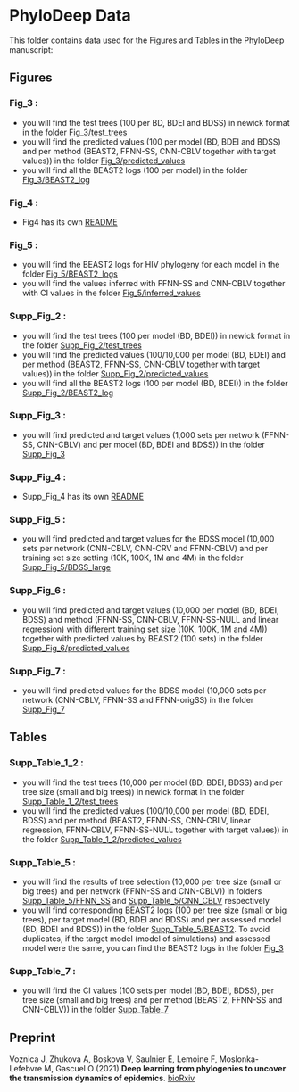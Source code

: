 # PhyloDeep Data

This folder contains data used for the Figures and Tables in the PhyloDeep manuscript:

## Figures

### Fig_3 : 
   - you will find the test trees (100 per BD, BDEI and BDSS) in newick format in the folder [Fig_3/test_trees](Fig_3/test_trees)
   - you will find the predicted values (100 per model (BD, BDEI and BDSS) and per method (BEAST2, FFNN-SS, CNN-CBLV together with target values)) in the folder [Fig_3/predicted_values](Fig_3/predicted_values)
   - you will find all the BEAST2 logs (100 per model) in the folder [Fig_3/BEAST2_log](Fig_3/BEAST2_log)

### Fig_4 : 
   - Fig4 has its own [README](Fig_4/README.md)

### Fig_5 : 
  - you will find the BEAST2 logs for HIV phylogeny for each model in the folder [Fig_5/BEAST2_logs](Fig_5/BEAST2_logs)
  - you will find the values inferred with FFNN-SS and CNN-CBLV together with CI values in the folder [Fig_5/inferred_values](Fig_5/inferred_values)

### Supp_Fig_2 : 
   - you will find the test trees (100 per model (BD, BDEI)) in newick format in the folder [Supp_Fig_2/test_trees](Supp_Fig_2/test_trees)
   - you will find the predicted values (100/10,000 per model (BD, BDEI) and per method (BEAST2, FFNN-SS, CNN-CBLV together with target values)) in the folder [Supp_Fig_2/predicted_values](Supp_Fig_2/predicted_values)
   - you will find all the BEAST2 logs (100 per model (BD, BDEI)) in the folder [Supp_Fig_2/BEAST2_log](Supp_Fig_2/BEAST2_log)

### Supp_Fig_3 :
  - you will find predicted and target values (1,000 sets per network (FFNN-SS, CNN-CBLV) and per model (BD, BDEI and BDSS)) in the folder [Supp_Fig_3](Supp_Fig_3)

### Supp_Fig_4 :
  - Supp_Fig_4 has its own [README](Supp_Fig_4/README.md)

### Supp_Fig_5 :
  - you will find predicted and target values for the BDSS model (10,000 sets per network (CNN-CBLV, CNN-CRV and FFNN-CBLV) and per training set size setting (10K, 100K, 1M and 4M) 
in the folder [Supp_Fig_5/BDSS_large](Supp_Fig_5/BDSS_large)

### Supp_Fig_6 :
  - you will find predicted and target values (10,000 per model (BD, BDEI, BDSS) and method (FFNN-SS, CNN-CBLV, FFNN-SS-NULL and linear regression) 
with different training set size (10K, 100K, 1M and 4M)) together with predicted values by BEAST2 (100 sets) in the folder [Supp_Fig_6/predicted_values](Supp_Fig_6/predicted_values)


### Supp_Fig_7 :
  - you will find predicted values for the BDSS model (10,000 sets per network (CNN-CBLV, FFNN-SS and FFNN-origSS) in the folder [Supp_Fig_7](Supp_Fig_7)

## Tables

### Supp_Table_1_2 : 
   - you will find the test trees (10,000 per model (BD, BDEI, BDSS) and per tree size (small and big trees)) in newick format in the folder [Supp_Table_1_2/test_trees](Supp_Table_1_2/test_trees)
   - you will find the predicted values (100/10,000 per model (BD, BDEI, BDSS) and per method (BEAST2, FFNN-SS, CNN-CBLV, linear regression, FFNN-CBLV, FFNN-SS-NULL together with target values)) 
in the folder [Supp_Table_1_2/predicted_values](Supp_Table_1_2/test_trees)

### Supp_Table_5 : 
  - you will find the results of tree selection (10,000 per tree size (small or big trees) and per network (FFNN-SS and CNN-CBLV)) 
in folders [Supp_Table_5/FFNN_SS](Supp_Table_5/FFNN_SS) and [Supp_Table_5/CNN_CBLV](Supp_Table_5/CNN_CBLV) respectively
  - you will find corresponding BEAST2 logs (100 per tree size (small or big trees), per target model (BD, BDEI and BDSS) and per assessed model (BD, BDEI and BDSS)) 
in the folder [Supp_Table_5/BEAST2](Supp_Table_5/BEAST2). To avoid duplicates, if the target model (model of simulations) and assessed model were the same, you can find the BEAST2 logs in the folder [Fig_3](Fig_3)

### Supp_Table_7 : 
   - you will find the CI values (100 sets per model (BD, BDEI, BDSS), per tree size (small and big trees) and per method (BEAST2, FFNN-SS and CNN-CBLV)) in the folder [Supp_Table_7](Supp_Table_7)


## Preprint

Voznica J, Zhukova A, Boskova V, Saulnier E, Lemoine F, Moslonka-Lefebvre M, Gascuel O (2021)
__Deep learning from phylogenies to uncover the transmission dynamics of epidemics__. [bioRxiv](https://www.biorxiv.org/content/10.1101/2021.03.11.435006v1)
